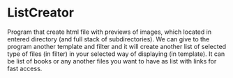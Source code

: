 # ListCreator
Program that create html file with previews of images, which located in entered directory (and full stack of subdirectories). We can give to the program another template and filter and it will create another list of selected type of files (in filter) in your selected way of displaying (in template). It can be list of books or any another files you want to have as list with links for fast access.
